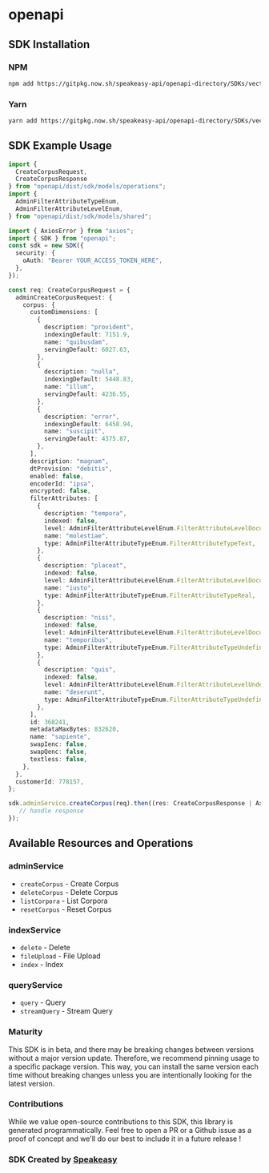 # openapi

<!-- Start SDK Installation -->
## SDK Installation

### NPM

```bash
npm add https://gitpkg.now.sh/speakeasy-api/openapi-directory/SDKs/vectara.io/1.0.0/typescript
```

### Yarn

```bash
yarn add https://gitpkg.now.sh/speakeasy-api/openapi-directory/SDKs/vectara.io/1.0.0/typescript
```
<!-- End SDK Installation -->

## SDK Example Usage
<!-- Start SDK Example Usage -->
```typescript
import {
  CreateCorpusRequest,
  CreateCorpusResponse
} from "openapi/dist/sdk/models/operations";
import {
  AdminFilterAttributeTypeEnum,
  AdminFilterAttributeLevelEnum,
} from "openapi/dist/sdk/models/shared";

import { AxiosError } from "axios";
import { SDK } from "openapi";
const sdk = new SDK({
  security: {
    oAuth: "Bearer YOUR_ACCESS_TOKEN_HERE",
  },
});

const req: CreateCorpusRequest = {
  adminCreateCorpusRequest: {
    corpus: {
      customDimensions: [
        {
          description: "provident",
          indexingDefault: 7151.9,
          name: "quibusdam",
          servingDefault: 6027.63,
        },
        {
          description: "nulla",
          indexingDefault: 5448.83,
          name: "illum",
          servingDefault: 4236.55,
        },
        {
          description: "error",
          indexingDefault: 6458.94,
          name: "suscipit",
          servingDefault: 4375.87,
        },
      ],
      description: "magnam",
      dtProvision: "debitis",
      enabled: false,
      encoderId: "ipsa",
      encrypted: false,
      filterAttributes: [
        {
          description: "tempora",
          indexed: false,
          level: AdminFilterAttributeLevelEnum.FilterAttributeLevelDocument,
          name: "molestiae",
          type: AdminFilterAttributeTypeEnum.FilterAttributeTypeText,
        },
        {
          description: "placeat",
          indexed: false,
          level: AdminFilterAttributeLevelEnum.FilterAttributeLevelDocument,
          name: "iusto",
          type: AdminFilterAttributeTypeEnum.FilterAttributeTypeReal,
        },
        {
          description: "nisi",
          indexed: false,
          level: AdminFilterAttributeLevelEnum.FilterAttributeLevelDocumentPart,
          name: "temporibus",
          type: AdminFilterAttributeTypeEnum.FilterAttributeTypeUndefined,
        },
        {
          description: "quis",
          indexed: false,
          level: AdminFilterAttributeLevelEnum.FilterAttributeLevelUndefined,
          name: "deserunt",
          type: AdminFilterAttributeTypeEnum.FilterAttributeTypeUndefined,
        },
      ],
      id: 368241,
      metadataMaxBytes: 832620,
      name: "sapiente",
      swapIenc: false,
      swapQenc: false,
      textless: false,
    },
  },
  customerId: 778157,
};

sdk.adminService.createCorpus(req).then((res: CreateCorpusResponse | AxiosError) => {
   // handle response
});
```
<!-- End SDK Example Usage -->

<!-- Start SDK Available Operations -->
## Available Resources and Operations


### adminService

* `createCorpus` - Create Corpus
* `deleteCorpus` - Delete Corpus
* `listCorpora` - List Corpora
* `resetCorpus` - Reset Corpus

### indexService

* `delete` - Delete
* `fileUpload` - File Upload
* `index` - Index

### queryService

* `query` - Query
* `streamQuery` - Stream Query
<!-- End SDK Available Operations -->

### Maturity

This SDK is in beta, and there may be breaking changes between versions without a major version update. Therefore, we recommend pinning usage
to a specific package version. This way, you can install the same version each time without breaking changes unless you are intentionally
looking for the latest version.

### Contributions

While we value open-source contributions to this SDK, this library is generated programmatically.
Feel free to open a PR or a Github issue as a proof of concept and we'll do our best to include it in a future release !

### SDK Created by [Speakeasy](https://docs.speakeasyapi.dev/docs/using-speakeasy/client-sdks)

